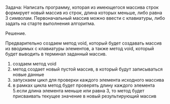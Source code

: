 Задача: Написать программу, которая из имеющегося массива строк формирует новый массив из строк, длина которых меньше, либо равна 3 символам. Первоначальный массив можно ввести с клавиатуры, либо задать на старте выполнения алгоритма. 

Решение.

Предварительно создаем метод void, который будет создавать массив из вводимых с клавиатуры элементов, а также метод void, который будет выводить в терминал заданный массив.

1. создаем метод void
2. метод создает новый пустой массив, в который будут записываться новые данные
3. запускаем цикл для проверки каждого элемента исходного массива
4. в рамках цикла метод будет проверять длину каждого элемента
5.если длина элемента меньше или равна 3, то метод будет присваивать текущее значение в новый результирующий массив